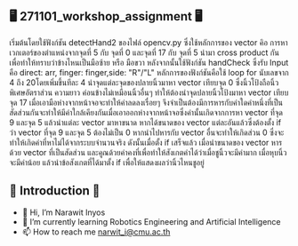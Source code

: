 ## 🖥️ 271101_workshop_assignment 🖥️
เริ่มต้นโดยใช้ฟังก์ชัน detectHand2 ของไฟล์ opencv.py ซึ่งใช้หลักการของ vector คิอ การหาเวกเตอร์ของตำแหน่งจากจุดที่ 5 กับ จุดที่ 0 และจุดที่ 17 กับ จุดที่ 5 นำมา cross product กันเพื่อทำให้ทราบว่าข้างไหนเป็นมือซ้าย หรือ มือขวา หลังจากนั้นใช้ฟังก์ชัน handCheck ซึ่งรับ Input คือ direct: arr, finger: finger,side: "R"/"L" หลักการของฟังก์ชันคือใช้ loop for นับเลขจาก 4 ถึง 20โดยเพิ่มขึ้นทีละ 4 นำจุดแต่ละจุดของปลายนิ้วมาหา vector เทียบจุด 0 ซึ่งนิ้วโป้งถือนิ้วพิเศษอัตราส่วน ความยาว ค่อนข้างไม่เหมือนนิ้วอื่นๆ ทำให้ต้องนำจุดปลายนิ้วโป้งมาหา vector เทียบจุด 17 เมื่อเอามือห่างจากหน้าจอจะทำให้ค่าลดลงเรื่อยๆ จึงจำเป็นต้องมีการหารกับค่าใดค่าหนึ่งที่เป็นสัดส่วนกันจะทำให้มีค่าใกล้เคียงกันเมื่อเอาออกห่างจากหน้าจอซึ่งค่านั้นเกิดจากการหา vector ที่จุด 9 และจุด 5 แล้วนำแต่ละ vector มาหาขนาด หากได้ขนาดของ vector แต่ละอันแล้วซึ่งต้องตั้ง if ว่า vector ที่จุด 9 และจุด 5 ต้องไม่เป็น 0 หากนำไปหารกับ vector อื่นจะทำให้เกิดส่วน 0 ซึ่งจะทำให้เกิดค่าที่หาไม่ได้จากระบบจำนวนจริง ดังนั้นเมื่อตั้ง if เสร็จแล้ว เมื่อนำขนาดของ vector หารด้วย vector ที่เป็นสัดส่วน และคูณด้วยค่าคงที่เพื่อทำให้สังเกตค่าได้ว่าเมื่อชูนิ้วจะมีค่ามาก เมื่อหุบนิ้วจะมีค่าน้อย แล้วนำข้อสังเกตที่ได้มาตั้ง if เพื่อให้แสดงผลว่านิ้วไหนชูอยู่
## 👏 Introduction 👏
- 👋 Hi, I’m Narawit Inyos
- 🌱 I’m currently learning Robotics Engineering and Artificial Intelligence
- 📫 How to reach me narwit_i@cmu.ac.th